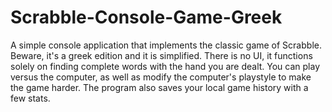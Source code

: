 # Scrabble-Console-Game-Greek
A simple console application that implements the classic game of Scrabble. Beware, it's a greek edition and it is simplified. There is no UI, it functions solely on finding complete words with the hand you are dealt. You can play versus the computer, as well as modify the computer's playstyle to make the game harder. The program also saves your local game history with a few stats.
